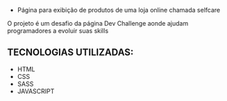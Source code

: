 - Página para exibição de produtos de uma loja online chamada selfcare

O projeto é um desafio da página Dev Challenge aonde ajudam programadores a evoluir suas skills

## TECNOLOGIAS UTILIZADAS:
- HTML
- CSS
- SASS
- JAVASCRIPT
